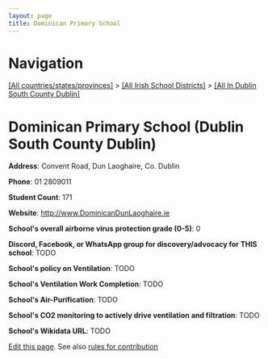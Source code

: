 ```yaml
---
layout: page
title: Dominican Primary School
---
```

# Navigation

[[All countries/states/provinces]](../../..) > [[All Irish School Districts]](../..) > [[All In Dublin South County Dublin]](..)

# Dominican Primary School (Dublin South County Dublin)

**Address**: Convent Road, Dun Laoghaire, Co. Dublin

**Phone**: 01 2809011

**Student Count**: 171

**Website**: <http://www.DominicanDunLaoghaire.ie>

**School's overall airborne virus protection grade (0-5)**: 0

**Discord, Facebook, or WhatsApp group for discovery/advocacy for THIS school**: TODO

**School's policy on Ventilation**: TODO

**School's Ventilation Work Completion**: TODO

**School's Air-Purification**: TODO

**School's CO2 monitoring to actively drive ventilation and filtration**: TODO

**School's Wikidata URL**: TODO


[Edit this page](https://github.com/ventilate-schools/Ireland/edit/main/./Dublin_South_County_Dublin/Dominican_Primary_School.md). See also [rules for contribution](../../../contribution-rules/)